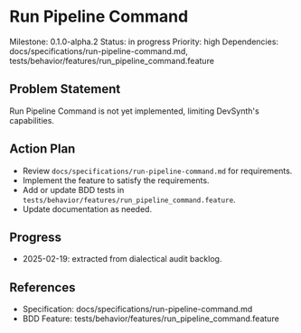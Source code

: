# Run Pipeline Command
Milestone: 0.1.0-alpha.2
Status: in progress
Priority: high
Dependencies: docs/specifications/run-pipeline-command.md, tests/behavior/features/run_pipeline_command.feature

## Problem Statement
Run Pipeline Command is not yet implemented, limiting DevSynth's capabilities.


## Action Plan
- Review `docs/specifications/run-pipeline-command.md` for requirements.
- Implement the feature to satisfy the requirements.
- Add or update BDD tests in `tests/behavior/features/run_pipeline_command.feature`.
- Update documentation as needed.

## Progress
- 2025-02-19: extracted from dialectical audit backlog.

## References
- Specification: docs/specifications/run-pipeline-command.md
- BDD Feature: tests/behavior/features/run_pipeline_command.feature
